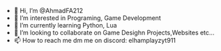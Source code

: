 - 👋 Hi, I’m @AhmadFA212
- 👀 I’m interested in Programing, Game Development
- 🌱 I’m currently learning Python, Lua
- 💞️ I’m looking to collaborate on Game Desighn Projects,Websites etc...
- 📫 How to reach me dm me on discord: elhamplayzyt911

<!---
AhmadFA212/AhmadFA212 is a ✨ special ✨ repository because its `README.md` (this file) appears on your GitHub profile.
You can click the Preview link to take a look at your changes.
--->
